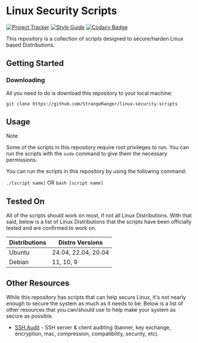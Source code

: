 # Linux Security Scripts

[![Project Tracker](https://img.shields.io/badge/repo%20status-Project%20Tracker-lightgrey)](https://wiki.hthompson.dev/en/project-tracker)
[![Style Guide](https://img.shields.io/badge/code%20style-Style%20Guide-blueviolet)](https://github.com/StrangeRanger/bash-style-guide)
[![Codacy Badge](https://app.codacy.com/project/badge/Grade/598c2083cd6f432a910a315fd10aaa66)](https://www.codacy.com/gh/StrangeRanger/linux-security-scripts/dashboard?utm_source=github.com&amp;utm_medium=referral&amp;utm_content=StrangeRanger/linux-security-scripts&amp;utm_campaign=Badge_Grade)

This repository is a collection of scripts designed to secure/harden Linux based Distributions.

<!-- TODO: Add a list of all avaliable scripts and what they do. -->

## Getting Started

### Downloading

All you need to do is download this repository to your local machine:

`git clone https://github.com/StrangeRanger/linux-security-scripts`

## Usage

> [!NOTE]
> Some of the scripts in this repository require root privileges to run. You can run the scripts with the `sudo` command to give them the necessary permissions.

You can run the scripts in this repository by using the following command:

`./[script name]` OR `bash [script name]`

## Tested On

All of the scripts should work on most, if not all Linux Distributions. With that said, below is a list of Linux Distributions that the scripts have been officially tested and are confirmed to work on.

| Distributions | Distro Versions        |
| ------------- | ---------------------- |
| Ubuntu        | 24.04, 22.04, 20.04    |
| Debian        | 11, 10, 9              |

## Other Resources

While this repository has scripts that can help secure Linux, it's not nearly enough to secure the system as much as it needs to be. Below is a list of other resources that you can/should use to help make your system as secure as possible.

- [SSH Audit](https://github.com/jtesta/ssh-audit) - SSH server & client auditing (banner, key exchange, encryption, mac, compression, compatibility, security, etc).
